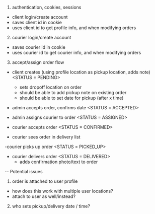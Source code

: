 1. authentication, cookies, sessions
 - client login/create account
 - saves client id in cookie
 - uses client id to get profile info, and when modifying orders

 2. courier login/create account
 - saves courier id in cookie
 - uses courier id to get courier info, and when modifying orders


3. accept/assign order flow
- client creates (using profile location as pickup location, adds note)
    <STATUS = PENDING>
    - sets dropoff location on order
    - should be able to add pickup note on existing order
    - should be able to set date for pickup (after x time)

- admin accepts order, confirms date
    <STATUS = ACCEPTED>

- admin assigns courier to order
    <STATUS = ASSIGNED>

- courier accepts order
    <STATUS = CONFIRMED>

- courier sees order in delivery list

-courier picks up order
    <STATUS = PICKED_UP>

- courier delivers order
    <STATUS = DELIVERED>
    - adds confirmation photo/text to order






-- Potential issues

1. order is attached to user profile
- how does this work with multiple user locations?
- attach to user as well/instead?

2. who sets pickup/delivery date / time?
